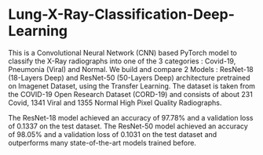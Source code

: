 # Lung-X-Ray-Classification-Deep-Learning

This is a Convolutional Neural Network (CNN) based PyTorch model to classify the X-Ray radiographs into one of the 3 categories : Covid-19, Pneumonia (Viral) and Normal. We build and compare  2 Models : ResNet-18 (18-Layers Deep) and ResNet-50 (50-Layers Deep) architecture pretrained on Imagenet Dataset, using the Transfer Learning. The dataset is taken from the COVID-19 Open Research Dataset (CORD-19) and consists of about 231 Covid, 1341 Viral and 1355 Normal High Pixel Quality Radiographs.

The ResNet-18 model achieved an accuracy of 97.78% and a validation loss of 0.1337 on the test dataset.
The ResNet-50 model achieved an accuracy of 98.05% and a validation loss of 0.1031 on the test dataset and outperforms many state-of-the-art models trained before.
